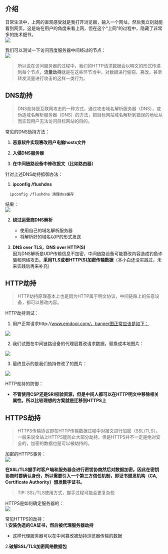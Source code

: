 ## 介绍
日常生活中，上网的直观感受就是我打开浏览器，输入一个网址，然后我立刻就能看到网页。这是站在用户的角度来看上网，但在这个“上网”的过程中，隐藏了非常多的技术细节。
<img src="/notes/webSecurity/network/server.png" style="display:block;margin:0 auto"/>

我们可以测试一下访问百度服务器中间经过的节点：
<img src="/notes/webSecurity/network/netNode.png" style="display:block;margin:0 auto"/>

>所以说在访问服务器的过程中，我们的HTTP请求数据会以明文的形式传递到每个节点，**流量劫持**就是在这些环节当中，对数据进行偷窃、篡改，甚至转发流量进行攻击的这样一类行为。

## DNS劫持
> DNS劫持是互联网攻击的一种方式，通过攻击域名解析服务器（DNS），或伪造域名解析服务器（DNS）的方法，把目标网站域名解析到错误的地址从而实现用户无法访问目标网站的目的。 

常见的DNS劫持方法：
1. **恶意软件实现篡改用户电脑hosts文件**

2. **入侵DNS服务器**

3. **在中间链路设备中修改报文（比如路由器）**

针对上述DNS劫持抵御办法：
1. **ipconfig /flushdns**
```
  ipconfig /flushdns 清理dns缓存
```
结果：
  <img src="/notes/webSecurity/network/flushDNS.png" style="display:block;margin:0 auto"/>

2. **绕过运营商DNS解析**  
    - 使用自己的域名解析服务器
    - 将解析好的域名以IP的形式发送

3. **DNS over TLS，DNS over HTTP(S)**  
  因为DNS解析是UDP传输信息不加密，中间链路设备可能篡改内容造成钓鱼诈骗和网络攻击。**采用TLS或者HTTP(S)加密传输数据**（本小白还没实践过，未来实践后再来补充）

## HTTP劫持
> HTTP劫持原理基本上也是因为HTTP属于明文协议，中间链路上的任意设备，都可以篡改内容。

HTTP劫持测试：
1. 用户正常请求http://www.emdoor.com/，banner图正常应该是如下：
  <img src="/notes/webSecurity/network/http-proxy2.png" style="display:block;margin:0 auto"/>

2. 我们试图在中间链路设备的代理层篡改请求数据，替换成本地图片： 
  <img src="/notes/webSecurity/network/http-proxy1.png" style="display:block;margin:0 auto"/>

3. 最终显示的是我们劫持修改了的图片：
  <img src="/notes/webSecurity/network/http-proxy3.png" style="display:block;margin:0 auto"/>


HTTP劫持的防御：   
  - **不管使用CSP还是SRI校验资源，但是中间人都可以在HTTP明文中移除相关属性。所以比较理想的方案就是迁移到HTTPS上**

## HTTPS劫持
> HTTPS传输协议即在HTTP传输数据过程中对报文进行加密（SSL/TLS）。一般来说全站上HTTPS能防止大部分劫持，但是HTTPS并不一定是绝对安全的，加密的数据也是可以被劫持的。

加密的HTTPS事务：
  <img src="/notes/webSecurity/network/HTTPS.png" style="display:block;margin:0 auto"/>

**在SSL/TLS握手时客户端和服务器会进行密钥协商然后对数据加密。因此在密钥协商时要确认身份，所以需要引入一个第三方信任机制，即证书颁发机构（CA, Certificate Authority）颁发数字证书。** 

> TIP: SSL/TLS使用方式，握手过程可能会更复杂些

HTTPS是如何确定服务器的：
  <img src="/notes/webSecurity/network/CA.png" style="display:block;margin:0 auto"/>

常见HTTPS的劫持：  
1.**安装伪造的CA证书，然后被代理服务器劫持**  
  - 这样代理服务器可以在中间篡改被劫持浏览器传输的数据

2.**破解SSL/TLS加密网络数据包**